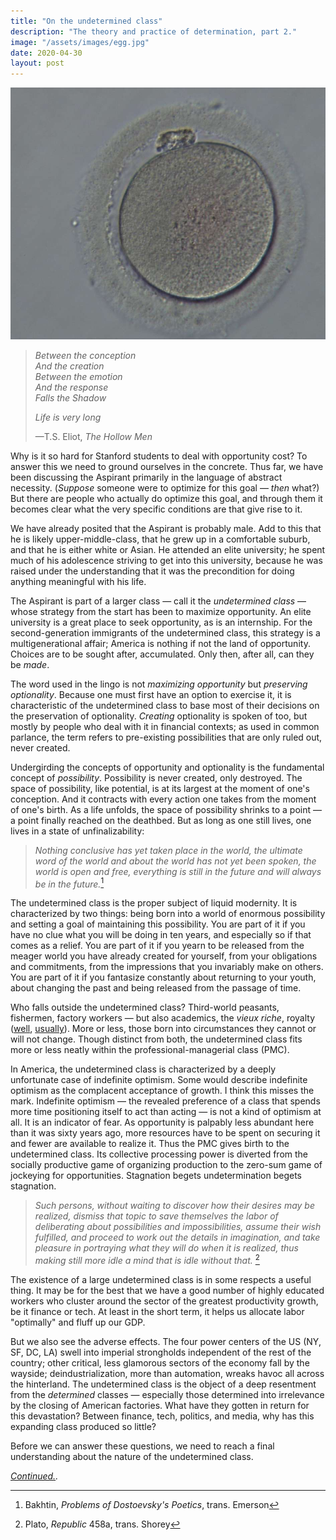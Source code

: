 ```yaml
---
title: "On the undetermined class"
description: "The theory and practice of determination, part 2."
image: "/assets/images/egg.jpg"
date: 2020-04-30
layout: post
---
```


![](/assets/images/egg.jpg)

> _Between the conception_  
> _And the creation_  
> _Between the emotion_  
> _And the response_  
> _Falls the Shadow_
>
> _Life is very long_
>
> —T.S. Eliot, _The Hollow Men_

Why is it so hard for Stanford students to deal with opportunity cost? To answer this we need to ground ourselves in the concrete. Thus far, we have been discussing the Aspirant primarily in the language of abstract necessity. (_Suppose_ someone were to optimize for this goal — _then_ what?) But there are people who actually do optimize this goal, and through them it becomes clear what the very specific conditions are that give rise to it.

We have already posited that the Aspirant is probably male. Add to this that he is likely upper-middle-class, that he grew up in a comfortable suburb, and that he is either white or Asian. He attended an elite university; he spent much of his adolescence striving to get into this university, because he was raised under the understanding that it was the precondition for doing anything meaningful with his life.

The Aspirant is part of a larger class — call it the _undetermined class_ — whose strategy from the start has been to maximize opportunity. An elite university is a great place to seek opportunity, as is an internship. For the second-generation immigrants of the undetermined class, this strategy is a multigenerational affair; America is nothing if not the land of opportunity. Choices are to be sought after, accumulated. Only then, after all, can they be _made_.

The word used in the lingo is not _maximizing opportunity_ but _preserving optionality_. Because one must first have an option to exercise it, it is characteristic of the undetermined class to base most of their decisions on the preservation of optionality. _Creating_ optionality is spoken of too, but mostly by people who deal with it in financial contexts; as used in common parlance, the term refers to pre-existing possibilities that are only ruled out, never created.

Undergirding the concepts of opportunity and optionality is the fundamental concept of _possibility_. Possibility is never created, only destroyed. The space of possibility, like potential, is at its largest at the moment of one's conception. And it contracts with every action one takes from the moment of one's birth. As a life unfolds, the space of possibility shrinks to a point — a point finally reached on the deathbed. But as long as one still lives, one lives in a state of unfinalizability:

> _Nothing conclusive has yet taken place in the world, the ultimate word of the world and about the world has not yet been spoken, the world is open and free, everything is still in the future and will always be in the future._[^bakhtin]

[^bakhtin]: Bakhtin, _Problems of Dostoevsky's Poetics_, trans. Emerson

The undetermined class is the proper subject of liquid modernity. It is characterized by two things: being born into a world of enormous possibility and setting a goal of maintaining this possibility. You are part of it if you have no clue what you will be doing in ten years, and especially so if that comes as a relief. You are part of it if you yearn to be released from the meager world you have already created for yourself, from your obligations and commitments, from the impressions that you invariably make on others. You are part of it if you fantasize constantly about returning to your youth, about changing the past and being released from the passage of time.

Who falls outside the undetermined class? Third-world peasants, fishermen, factory workers — but also academics, the _vieux riche_, royalty ([well](https://en.wikipedia.org/wiki/Edward_VIII_abdication_crisis), [usually](https://en.wikipedia.org/wiki/Megxit)). More or less, those born into circumstances they cannot or will not change. Though distinct from both, the undetermined class fits more or less neatly within the professional-managerial class (PMC).

In America, the undetermined class is characterized by a deeply unfortunate case of indefinite optimism. Some would describe indefinite optimism as the complacent acceptance of growth. I think this misses the mark. Indefinite optimism — the revealed preference of a class that spends more time positioning itself to act than acting — is not a kind of optimism at all. It is an indicator of fear. As opportunity is palpably less abundant here than it was sixty years ago, more resources have to be spent on securing it and fewer are available to realize it. Thus the PMC gives birth to the undetermined class. Its collective processing power is diverted from the socially productive game of organizing production to the zero-sum game of jockeying for opportunities. Stagnation begets undetermination begets stagnation.

> _Such persons, without waiting to discover how their desires may be realized, dismiss that topic to save themselves the labor of deliberating about possibilities and impossibilities, assume their wish fulfilled, and proceed to work out the details in imagination, and take pleasure in portraying what they will do when it is realized, thus making still more idle a mind that is idle without that._ [^plato]

[^plato]: Plato, _Republic_ 458a, trans. Shorey

The existence of a large undetermined class is in some respects a useful thing. It may be for the best that we have a good number of highly educated workers who cluster around the sector of the greatest productivity growth, be it finance or tech. At least in the short term, it helps us allocate labor "optimally" and fluff up our GDP.

But we also see the adverse effects. The four power centers of the US (NY, SF, DC, LA) swell into imperial strongholds independent of the rest of the country; other critical, less glamorous sectors of the economy fall by the wayside; deindustrialization, more than automation, wreaks havoc all across the hinterland. The undetermined class is the object of a deep resentment from the _determined_ classes — especially those determined into irrelevance by the closing of American factories. What have they gotten in return for this devastation? Between finance, tech, politics, and media, why has this expanding class produced so little?

Before we can answer these questions, we need to reach a final understanding about the nature of the undetermined class.

_[Continued.](/2020/05/07/determination.html)._
